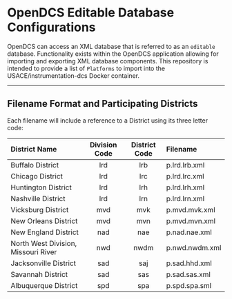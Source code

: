 # OpenDCS Editable Database Configurations

OpenDCS can access an XML database that is referred to as an `editable` database.  Functionality exists within the OpenDCS application allowing for importing and exporting XML database components.  This repository is intended to provide a list of `Platforms` to import into the USACE/instrumentation-dcs Docker container.

---

## Filename Format and Participating Districts

Each filename will include a reference to a District using its three letter code:

| District Name | Division Code | District Code | Filename |
| :--- | :---: | :---: | :----- |
| Buffalo District | lrd |  lrb | p.lrd.lrb.xml |
| Chicago District | lrd |  lrc | p.lrd.lrc.xml |
| Huntington District | lrd |  lrh | p.lrd.lrh.xml |
| Nashville District | lrd | lrn | p.lrd.lrn.xml |
| Vicksburg District | mvd | mvk | p.mvd.mvk.xml |
| New Orleans District | mvd | mvn | p.mvd.mvn.xml |
| New England District | nad |  nae | p.nad.nae.xml |
| North West Division, Missouri River | nwd |  nwdm | p.nwd.nwdm.xml |
| Jacksonville District | sad | saj | p.sad.hhd.xml |
| Savannah District | sad | sas | p.sad.sas.xml |
| Albuquerque District | spd | spa | p.spd.spa.sml |
